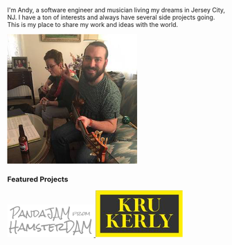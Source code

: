I'm Andy, a software engineer and musician living my dreams in Jersey City, NJ.
I have a ton of interests and always have several side projects going. This
is my place to share my work and ideas with the world.


<div>
    <img alt="Andy Stanish" src="/images/me.jpg" />
</div>

<section>
    <h3>Featured Projects</h3>
    <div>
        <a href="https://www.pandajamfromhamsterdam.com/" target="_blank" title="PandaJAM from HamsterDAM (opens in a new tab)">
            <img alt="PandaJAM from HamsterDAM" src="/images/pjhd-logo.png"/>
        </a>
        <a href="https://www.krukerlyband.com/" target="_blank" title="Kru Kerly (opens in a new tab)">
            <img alt="Kru Kerly" src="/images/kk-logo.jpg"/>
        </a>
    </div>
</section>

